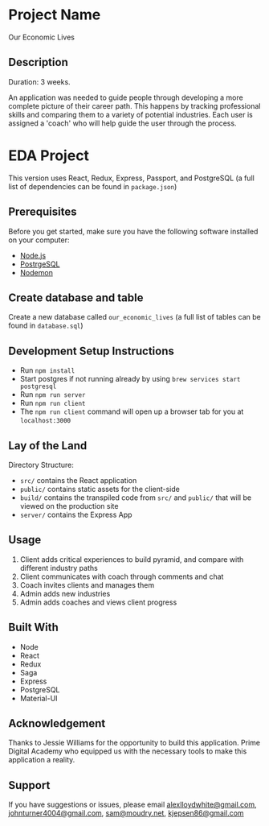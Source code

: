 # Project Name
Our Economic Lives

## Description
Duration: 3 weeks.

An application was needed to guide people through developing a more complete picture of their career path. This happens by tracking professional skills and comparing them to a variety of potential industries. Each user is assigned a 'coach' who will help guide the user through the process.

# EDA Project
This version uses React, Redux, Express, Passport, and PostgreSQL (a full list of dependencies can be found in `package.json`)

## Prerequisites
Before you get started, make sure you have the following software installed on your computer:

- [Node.js](https://nodejs.org/en/)
- [PostrgeSQL](https://www.postgresql.org/)
- [Nodemon](https://nodemon.io/)

## Create database and table
Create a new database called `our_economic_lives` (a full list of tables can be found in `database.sql`)

## Development Setup Instructions
- Run `npm install`
- Start postgres if not running already by using `brew services start postgresql`
- Run `npm run server`
- Run `npm run client`
- The `npm run client` command will open up a browser tab for you at `localhost:3000`

## Lay of the Land
Directory Structure:
- `src/` contains the React application
- `public/` contains static assets for the client-side
- `build/` contains the transpiled code from `src/` and `public/` that will be viewed on the production site
- `server/` contains the Express App

## Usage
 1. Client adds critical experiences to build pyramid, and compare with different industry paths
 2. Client communicates with coach through comments and chat
 3. Coach invites clients and manages them
 4. Admin adds new industries
 4. Admin adds coaches and views client progress

 ## Built With
 - Node
 - React
 - Redux
 - Saga
 - Express
 - PostgreSQL
 - Material-UI

 ## Acknowledgement
Thanks to Jessie Williams for the opportunity to build this application. Prime Digital Academy who equipped us with the necessary tools to make this application a reality.

## Support
If you have suggestions or issues, please email alexlloydwhite@gmail.com, johnturner4004@gmail.com, sam@moudry.net, kjepsen86@gmail.com
